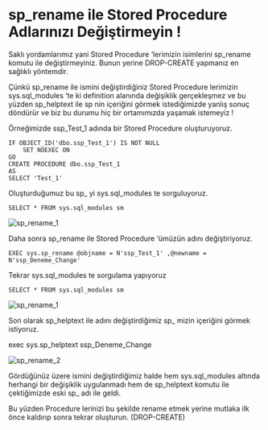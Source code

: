 # sp_rename ile Stored Procedure Adlarınızı Değiştirmeyin !

Saklı yordamlarımız yani Stored Procedure ‘lerimizin isimlerini sp_rename komutu ile değiştirmeyiniz. Bunun yerine DROP-CREATE
yapmanız en sağlıklı yöntemdir.

Çünkü sp_rename ile ismini değiştirdiğiniz Stored Procedure lerimizin sys.sql_modules ‘te ki definition alanında değişiklik gerçekleşmez
ve bu yüzden sp_helptext ile sp nin içeriğini görmek istediğimizde yanlış sonuç döndürür ve biz bu durumu hiç bir ortamımızda yaşamak
istemeyiz !

Örneğimizde ssp_Test_1 adında bir Stored Procedure oluşturuyoruz.

```
IF OBJECT_ID('dbo.ssp_Test_1') IS NOT NULL
	SET NOEXEC ON
GO
CREATE PROCEDURE dbo.ssp_Test_1
AS 
SELECT 'Test_1'
````

Oluşturduğumuz bu sp_ yi sys.sql_modules te sorguluyoruz.

``
SELECT
	*
FROM sys.sql_modules sm
``

![sp_rename_1](https://user-images.githubusercontent.com/31235407/29560637-50cf64a2-873b-11e7-8c71-b8da0bc21098.png)

Daha sonra sp_rename ile Stored Procedure ‘ümüzün adını değiştiriyoruz.

``
	EXEC sys.sp_rename @objname = N'ssp_Test_1'
					  ,@newname = N'ssp_Deneme_Change'
``

Tekrar sys.sql_modules te sorgulama yapıyoruz

``
SELECT
	*
FROM sys.sql_modules sm
``

![sp_rename_1](https://user-images.githubusercontent.com/31235407/29560637-50cf64a2-873b-11e7-8c71-b8da0bc21098.png)

Son olarak sp_helptext ile adını değiştirdiğimiz sp_ mizin içeriğini görmek istiyoruz.

exec sys.sp_helptext ssp_Deneme_Change

![sp_rename_2](https://user-images.githubusercontent.com/31235407/29560686-85199c8c-873b-11e7-99cd-e69c268f472e.png)

Gördüğünüz üzere ismini değiştirdiğimiz halde hem  sys.sql_modules altında herhangi bir değişiklik uygulanmadı hem de sp_helptext komutu ile çektiğimizde eski sp_ adı ile geldi.

 

Bu yüzden Procedure lerinizi bu şekilde rename etmek yerine mutlaka ilk önce kaldırıp sonra tekrar oluşturun. (DROP-CREATE)



